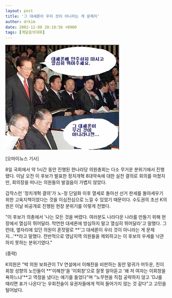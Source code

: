 ```yaml
---
layout: post
title: '그 대세론이 우리 것이 아니라는 게 문제지'
author: drkim
date: 2002-12-08 20:18:56 +0900
tags: [깨달음의대화]
---
```

![](.//files/attach/images/198/853/1039346336.jpg)  
  
[오마이뉴스 기사]
  

  
8일 국회에서 약 1시간 동안 진행된 한나라당 의원총회는 다소 무거운 분위기에서 진행됐다. 이날 오전 이 후보가 발표한 정치개혁 8대약속에 대한 실천 결의로 회의를 마쳤지만, 회의장을 떠나는 의원들의 발걸음이 가볍지 않았다.
  

  
갑작스런 '정치개혁 결의'가 노-정 단일화 이후 열세로 돌아선 선거 판세를 돌아세우기 위한 고육지책이었다는 것을 이심전심으로 느낄 수 있었기 때문이다. 수도권의 초선 K의원은 이날 비공개로 진행된 현장 분위기를 이렇게 전했다.
  

  
"이 후보가 의총에서 '나는 모든 것을 버렸다. 여러분도 나라다운 나라를 만들기 위해 현장에서 열심히 뛰어달라. 막연한 대세론에 방심하지 말고 열심히 뛰어달라'고 말했다. 그런데, 옆자리에 있던 의원이 혼잣말로 **'그 대세론이 우리 것이 아니라는 게 문제지...'**라고 말했다. 전반적으로 영남지역 의원들을 제외하고는 이 후보의 우세를 낙관하지 못하는 분위기였다."
  

  
(중략)
  

  
K의원은 "박 의원 보좌관이 TV 연설에서 이해찬을 비판하는 동안 말귀가 어두운, 친이회창 성향의 노인들이 **'이해찬'을 '이회창'으로 잘못 알아듣고 '왜 저 여자는 이회창을 욕하느냐'**고 역정을 냈다는 얘기를 들었다"며 "노무현을 직접 공략하지 않고 'DJ를 때리면 표가 나온다'는 우회전술이 유권자들에게 먹혀 들어가지 않는 것 같다"고 고민을 털어놨다.